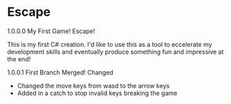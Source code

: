 # Escape
1.0.0.0 My First Game! Escape!

This is my first C# creation. I'd like to use this as a tool to eccelerate my development skills and eventually produce something fun and impressive at the end!


1.0.0.1 First Branch Merged!
Changed 
- Changed the move keys from wasd to the arrow keys
- Added in a catch to stop invalid keys breaking the game
